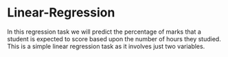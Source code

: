 # Linear-Regression

In this regression task we will predict the percentage of marks that a student is expected to score based upon the number of hours they studied. This is a simple linear regression task as it involves just two variables.
